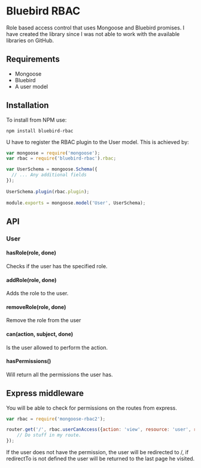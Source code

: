 # Bluebird RBAC

Role based access control that uses Mongoose and Bluebird promises. I have created the library since I was not able to
work with the available libraries on GitHub.

## Requirements

- Mongoose
- Bluebird
- A user model

## Installation
To install from NPM use:
```
npm install bluebird-rbac
```

U have to register the RBAC plugin to the User model. This is achieved by:

```js
var mongoose = require('mongoose');
var rbac = require('bluebird-rbac').rbac;

var UserSchema = mongoose.Schema({
  // ... Any additional fields
});
 
UserSchema.plugin(rbac.plugin);
 
module.exports = mongoose.model('User', UserSchema);
```

## API

### User
#### hasRole(role, done)
Checks if the user has the specified role.

#### addRole(role, done)
Adds the role to the user.

#### removeRole(role, done)
Remove the role from the user

#### can(action, subject, done)
Is the user allowed to perform the action.

#### hasPermissions()
Will return all the permissions the user has.

## Express middleware
You will be able to check for permissions on the routes from express.

```js
var rbac = require('mongoose-rbac2');

router.get('/', rbac.userCanAccess({action: 'view', resource: 'user', redirectTo: '/'}), function(req, res, next) {
    // Do stuff in my route.
});
```
If the user does not have the permission, the user will be redirected to /, if redirectTo is not defined
the user will be returned to the last page he visited.